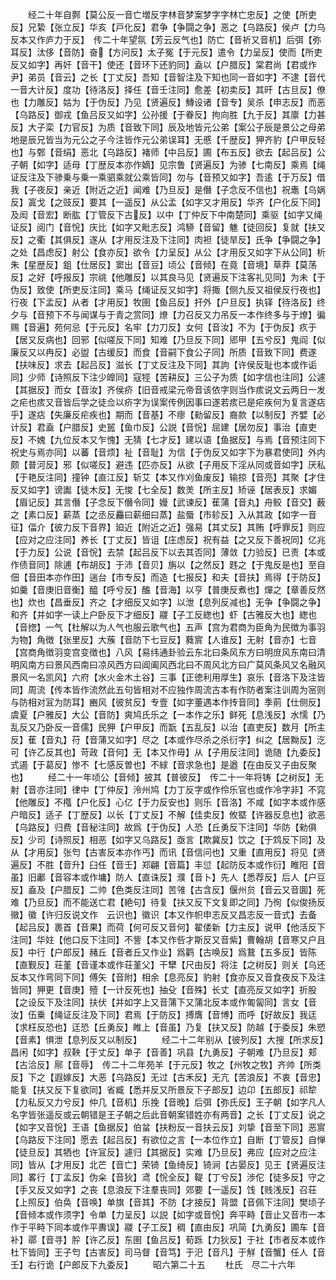 <!-- { "loadSidebar": true } -->
　　经二十年自鄸【莫公反一音亡増反字林音梦案梦字字林亡忠反】之使【所吏反】兄絷【张立反】华亥【戸化反】君争【争闘之争】恶之【乌路反】侯卢【力乌反本又作庐力于反】　传二十年望氛【芳云反气也】防亡【音祈又音机】后弭【弥耳反】汰侈【音防】奋【方问反】太子冤【于元反】遣令【力呈反】使而【所吏反又如字】再奸【音干】使还【音环下还豹同】盍以【户腊反】棠君尚【君或作尹】弟员【音云】之长【丁丈反】吾知【音智注及下知也同一音如字】不逮【音代一音大计反】度功【待洛反】择任【音壬注同】愈差【初卖反】其旰【古旦反】僚也【力雕反】姑为【于伪反】乃见【贤遍反】鱄设诸【音专】吴杀【申志反】而恶【乌路反】御戎【鱼吕反又如字】公孙援【于眷反】拘向胜【九于反】其廪【力甚反】大子栾【力官反】为质【音致下同】辰及地皆元公弟【案公子辰是景公之母弟地是辰兄皆当为元公之子今注皆作元公弟误耳】无慼【千歴反】狎齐豹【户甲反轻也】与鄄【音绢】恶北【乌路反】褚师【中吕反】圃【布五反】欲去【起吕反】公子朝【如字】适母【丁歴反本亦作嫡】见宗鲁【贤遍反】为骖【七南反】乘焉【绳证反注及下骖乗与乗一乘驷乘就公乘皆同】勿与【音预又如字】吾逺【于万反】借我【子夜反】亲近【附近之近】闻难【乃旦反】是僭【子念反不信也】祝鼃【乌娲反】寘戈【之豉反】要其【一遥反】从公孟【如字又才用反】华齐【户化反下同】及闳【音宏】断肱【丁管反下古反】以中【丁仲反下中南楚同】乘驱【如字又绳证反】阅门【音恱】庆比【如字又毗志反】鸿駵【音留】魋【徒回反】复就【扶又反】之衢【其俱反】遂从【才用反注及下注同】肉袒【徒旱反】氏争【争闘之争】之处【昌虑反】射公【食亦反】欲令【力呈反】从公【才用反又如字下从公同】析朱【星歴反】鉏【仕居反】窦出【音豆】顷公【音倾】在竟【音境】草莽【莫荡反】之好【呼报反】宗祧【他雕反】以其良马见【贤遍反下注客礼见同】为未【于伪反】致使【所吏反注同】乘马【绳证反又如字】将掫【侧九反又祖侯反行夜也】行夜【下孟反】从者【才用反】牧圉【鱼吕反】扞外【户旦反】执铎【待洛反】终夕与【音预下不与闻谋与于青之赏同】燎【力召反又力吊反一本作终多与于燎】徧赐【音遍】苑何忌【于元反】名牢【力刀反】女何【音汝】不为【于伪反】疚于【居又反病也】回邪【似嗟反下同】知难【乃旦反下同】郳甲【五兮反】鬼阎【似廉反又以冉反】必盥【古缓反】而食【音嗣下食公子同】所质【音致下同】费遂【扶味反】求去【起吕反】滋长【丁丈反注及下同】其訽【许侯反耻也本或作诟同】少师【诗照反下注少皥同】寇牼【苦耕反】三公子为质【如字信也注同】公遽【其据反】而女【音汝】齐侯疥【旧音戒梁元帝音该依字则当作痎说文云两日一发之疟也痎又音皆后学之徒佥以疥字为误案传例因事曰遂若痎已是疟疾何为复言遂痁乎】遂痁【失廉反疟疾也】期而【音基】不瘳【勑留反】裔款【以制反】齐嬖【必计反】君盍【户腊反】史嚚【鱼巾反】公説【音恱】屈建【居勿反】事治【直吏反】不媿【九位反本又乍愧】无猜【七才反】建以语【鱼据反】与焉【音预注同下祝史与焉亦同】以蕃【音烦】祉【音耻】为信【于伪反又如字下为暴君使同】外内颇【普河反】邪【似嗟反】避违【匹亦反】从欲【子用反下淫从同或音如字】厌私【于艳反注同】撞钟【直江反】斩艾【本又作刈鱼废反】输掠【音亮】其聚【才住反又如字】谤讟【徒木反】无悛【七全反】数羙【所主反】矫诬【居表反】求媚【眉记反】其言僭【子念反下僭令同】嫚【武谏反】萑蒲【音丸】舟鲛【音交】薮之【素口反】薪蒸【之丞反麤曰薪细曰蒸】盐蜃【市轸反】入从其政【如字一音征】偪介【彼力反下音界】廹近【附近之近】强易【其丈反】其贿【呼罪反】则应【应对之应注同】养长【丁丈反】皆诅【庄虑反】祝有益【之又反下善祝同】亿兆【于力反】公说【音恱】去禁【起吕反下以去其否同】薄敛【力验反】已责【本或作债音同】除逋【布胡反】于沛【音贝】旃以【之然反】韪之【于鬼反是也】至自佃【音田本亦作田】遄台【市专反】而造【七报反】和夫【音扶】焉得【于防反】如羹【音庚旧音衡】醯【呼兮反】醢【音海】以亨【普庚反煮也】燀之【章善反然也】炊也【昌垂反】齐之【才细反又如字】以泄【息列反减也】无争【争闘之争】和齐【并如字一读上户卧反下才细反】鬷【子工反緫也】虾【古雅反大也】緫也【音揔】一气【杜解以为人气也服云歌气也】五声【宫为君商为臣角为民徴为事羽为物】角徴【张里反】大蔟【音防下七豆反】蕤賔【人谁反】无射【音亦】七音【宫商角徴羽变宫变徴也】八风【易纬通卦验云东北曰条风东方曰明庻风东南曰清明风南方曰景风西南曰凉风西方曰阊阖风西北曰不周风北方曰广莫风条风又名融风景风一名凯风】六府【水火金木土谷】三事【正徳利用厚生】哀乐【音洛下及注皆同】周流【传本皆作流然此五句皆相对不应独作周流古本有作防者案注训周为宻则与防相对冝为防耳】豳风【彼贫反】专壹【如字董遇本作抟音同】季萴【仕侧反】虞夏【户雅反】大公【音防】爽鸠氏乐之【一本作之乐】鲜死【息浅反】水懦【乃乱反又乃卧反一音儒】民狎【户甲反】而翫【五乱反】以治【直吏反】数月【所主反】萑【音丸】苻【音蒲又如字】尽之【本或作尽杀之杀衍字】纠之【居黝反】汔可【许乙反其也】苛政【音何】无【本又作毋】从【子用反注同】诡随【九委反】式遏【于葛反】惨不【七感反曽也】不絿【音求急也】是遒【在由反又子由反聚也】
　　经二十一年顷公【音倾】披其【普彼反】　传二十一年将铸【之树反】无射【音亦注同】律中【丁仲反】泠州鸠【力丁反字或作伶乐官也或作冷字非】不窕【他雕反】不槬【户化反】心亿【于力反安也】则乐【音洛】不咸【如字本或作感户暗反】适子【丁歴反】以长【丁丈反】不解【佳卖反】攸塈【许器反息也】欲恶【乌路反】归费【音秘注同】故爲【于伪反】人恐【丘勇反下注同】华防【勑俱反】少司【诗照反】相恶【如字又乌路反】亟言【欺冀反】饮之【于鸩反下同】及从【才用反】张匄【古害反本亦作丐】而讯【音信问也】又重【直用反】将见【贤遍反】不胜【音升】臼任【音壬】郑翩【音篇】丰愆【起防反本或作衍】睢阳【音虽】旧鄘【音容本或作墉】防人【直诛反】濮【音卜】先人【悉荐反】后人【户豆反】盍及【户腊反】二帅【色类反注同】苦雂【古含反】偃州贠【音云又音圎】死难【乃旦反】而不能送亡君【絶句】待复【扶又反下文复即之同】乃徇【似俊扬反幑】徽【许归反说文作　云识也】徽识【本又作帜申志反又昌志反一音式】去备【起吕反】裹首【音果】而荷【何可反又音何】翟偻新【力主反】说甲【他活反下注同】华妵【他口反下注同】不訾【本又作呰才斯反又音紫】曹翰胡【音寒又户且反】中行【户郎反】赭丘【音者丘又作业】爲鹳【古唤反】爲鵞【五多反】皆陈【直觐反】荘堇【音谨本或作荘堇父】干犫【尺由反】将注【之树反】则关【乌还反本又作弯同下同】傅矢【音附】相余【息亮反】豹射【食亦反又音食夜反下及注皆同】狎更【音庚】殪【一计反死也】抽殳【音殊】长丈【直亮反又如字】折股【之设反下及注同】扶伏【并如字上又音蒲下又蒲北反本或作匍匐同】言女【音汝】伍乗【绳证反注及下同】君焉【于防反】搏膺【音博】而呼【好故反】我迋【求枉反恐也】迋恐【丘勇反】睢上【音虽】乃复【扶又反】防越【于委反】朱愬【音素】惧泄【息列反又以制反】
　　经二十二年别从【彼列反】大搜【所求反】昌闲【如字】叔鞅【于丈反】单子【音善】巩县【九勇反】子朝难【乃旦反】郏【古洽反】鄏【音辱】　传二十二年苑羊【于元反】牧之【州牧之牧】齐帅【所类反】下之【遐嫁反】大恶【乌路反】无过【古禾反】无亢【苦浪反】不衷【音忠】能复【扶又反下复欲同】省臧【悉并反又所景反下子郎反】边卬【五郎反】祁犂【力私反又力兮反】仲几【音机】乐挽【音晚】后弭【弥氏反】王子朝【如字凡人名字皆张遥反或云朝错是王子朝之后此音朝案错姓亦有两音】之长【丁丈反】说之【如字又音恱】王语【鱼据反】伯蚠【扶粉反一音扶云反】刘挚【音至下同】恶賔【乌路反下注同】愿去【起吕反】有欲位之言【一本位作立】自断【丁管反】自惮【徒旦反】其牺也【许冝反】遽归【其据反】实难【乃旦反】弗应【应对之应注同】皆从【才用反】北芒【音亡】荣锜【鱼绮反】锜涧【古晏反】见王【贤遍反注同】畧行【丁孟反】伪籴【音狄】鸢【恱全反】鞮【丁兮反】渉佗【徒多反】守之【手又反又如字】之丧【息浪反下注羣丧同】郊要【一遥反】饯【贱浅反】召荘【上照反】伯奂【音唤】单旗【音其】不防【才接反】背盟【音佩下注同】樊顷子【音倾本或作须字】令单【力呈反】以説【如字或音恱】奔平畤【音止又音市一本作于平畤下同本或作平夀误】鬷【子工反】稠【直由反】巩简【九勇反】圃车【音补】鄩【音寻】肸【许乙反】东圉【鱼吕反】荀跞【力狄反】于社【市者反本或作杜下皆同】王子匄【古害反】司马督【音笃】于汜【音凡】于觧【音蟹】任人【音壬】右行诡【户郎反下九委反】
　　昭六第二十五
　　杜氏　尽二十六年

